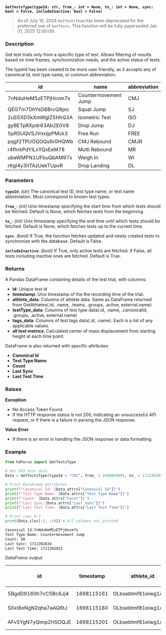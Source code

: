 __`GetTestsType(typeId: str, from_: int = None, to_: int = None, sync: bool = False, includeInactive: bool = False)`__

> As of July 10, 2024 `GetTestsTeam` has been deprecated for the preferred use 
> of `GetTests`. This function will be fully superseded Jan 01, 2025 12:00:00.

### Description
Get test trials only from a specific type of test. Allows filtering of results based on time frames, synchronization needs, and the active status of tests.

The typeId has been created to be more user friendly, as it accepts any of canonical Id, test type name, or common abbreviation:

| id | name | abbreviation |
| -- | ---- | ------------ |
| 7nNduHeM5zETPjHxvm7s | Countermovement Jump | CMJ |
| QEG7m7DhYsD6BrcQ8pic | Squat Jump | SJ |
| 2uS5XD5kXmWgIZ5HhQ3A |Isometric Test | ISO |
| gyBETpRXpdr63Ab2E0V8 | Drop Jump | DJ |
| 5pRSUQVSJVnxijpPMck3 | Free Run | FREE |
| pqgf2TPUOQOQs6r0HQWb | CMJ Rebound | CMJR |
| r4fhrkPdYlLxYQxEeM78 | Multi Rebound | MR |
| ubeWMPN1lJFbuQbAM97s | Weigh In | WI |
| rKgI4y3ItTAzUekTUpvR | Drop Landing | DL |

### Parameters
__`typeId`__: _(str)_ The canonical test ID, test type name, or test name abbreviation. Must correspond to known test types.

__`from_`__: _(int)_ Unix timestamp specifying the start time from which tests should be fetched. Default is None, which fetches tests from the beginning.

__`to_`__: _(int)_ Unix timestamp specifying the end time until which tests should be fetched. Default is None, which fetches tests up to the current time.

__`sync`__: _(bool)_ If True, the function fetches updated and newly created tests to synchronize with the database. Default is False.

__`includeInactive`__: _(bool)_ If True, only active tests are fetched. If False, all tests including inactive ones are fetched. Default is True.

### Returns
A Pandas DataFrame containing details of the test trial, with columns:

* __id__: Unique test id
* __timestamp__: Unix timestamp of the the recording time of the trial.
* __athlete_data__: Columns of athlete data. Same as DataFrame returned from GetAthletes(.id, .name, .teams, .groups, .active, external.name)
* __testType_data__: Columns of test type data(.id, .name, .canonicalId, .groups, .active, external.name)
* __tags_data__: Columns of test tags data(.id, .name). Each is a list of any applicable values.
* __all test metrics__: Calculated center of mass displacement from starting height at each time point.

DataFrame is also returned with specific attributes:

* __Canonical Id__
* __Test Type Name__
* __Count__
* __Last Sync__
* __Last Test Time__


### Raises
**Exception**

* No Access Token Found.
* If the HTTP response status is not 200, indicating an unsuccessful API request, or if there is a failure in parsing the JSON response.

**Value Error**

* If there is an error in handling the JSON response or data formatting.

### Example

``` Python title=" Get Test Type Specific Test Data"
from hdforce import GetTestsType

# Get CMJ test data
Data = GetTestsType(typeId = "CMJ", from_ = 1690859091, to_ = 1711392994)

# Print DataFrame Attributes
print(f"Canonical Id: {Data.attrs["Canonical Id"]}")
print(f"Test Type Name: {Data.attrs["Test Type Name"]}")
print(f"Count: {Data.attrs["Count"]}")
print(f"Last Sync:{Data.attrs["Last Sync"]}")
print(f"Last Test Time: {Data.attrs["Last Test Time"]}")

# Print rows 0:3
print(Data.iloc[:3, :20]) # All columns not printed
```

``` txt title="Print Outputs"
Canonical Id:7nNduHeM5zETPjHxvm7s
Test Type Name: Countermovement Jump
Count: 58
Last Sync: 1711392834
Last Test Time: 1711392822
```

_DataFrame output_

| id | timestamp | athlete_id | athlete_name | athlete_teams | athlete_groups | athlete_active | external_GradYear | external_location | external_uniqueId | external_StudentID | external_DPMb6ek2mgUNVcg8siSqpnIvE2i2 | testType_id | testType_name | testType_canonicalId | tag_ids | tag_names | segment | Right Avg_ Propulsive Force(N) | Relative Propulsive Net Impulse(N_s/kg) |
| --- | --- | --- | --- | --- | --- | --- | --- | --- | --- | --- | --- | --- | --- | --- | --- | --- | --- | --- | --- |
| 5BgdD9160h7cC5Bc6Jj4 | 1698115161 | OLbsebtmf81eiwg1AeE5 | Lauren Green | ['DPMb6ek2mgUNVcg8siSqpnIvE2i2', 'vW9iEKafhs2PamfKSdGC'] | ['yh8RnOvg56dQNrZGBKWZ'] | True | 2004 | Whittier | 83keo9wjei939ekd9 | SA0042643 | nan | 96baa7ef1443c7a219702eb22e3e68d3 | Countermovement Jump | 7nNduHeM5zETPjHxvm7s | [] | [] | Countermovement Jump:2 | 1164.0342 | 2.8705 |
| SXxI8eNgN2qha7aAQ6tJ | 1698115180 | OLbsebtmf81eiwg1AeE5 | Lauren Green | ['DPMb6ek2mgUNVcg8siSqpnIvE2i2', 'vW9iEKafhs2PamfKSdGC'] | ['yh8RnOvg56dQNrZGBKWZ'] | True | 2004 | Whittier | 83keo9wjei939ekd9 | SA0042643 | nan | 96baa7ef1443c7a219702eb22e3e68d3 | Countermovement Jump | 7nNduHeM5zETPjHxvm7s | [] | [] | Countermovement Jump:3 | 1118.2702 | 2.8758 |
| AFv5YgN7yQimpZHSOQJE | 1698115201 | OLbsebtmf81eiwg1AeE5 | Lauren Green | ['DPMb6ek2mgUNVcg8siSqpnIvE2i2', 'vW9iEKafhs2PamfKSdGC'] | ['yh8RnOvg56dQNrZGBKWZ'] | True | 2004 | Whittier | 83keo9wjei939ekd9 | SA0042643 | nan | 96baa7ef1443c7a219702eb22e3e68d3 | Countermovement Jump | 7nNduHeM5zETPjHxvm7s | [] | [] | Countermovement Jump:4 | 1148.602 | 2.9366 |